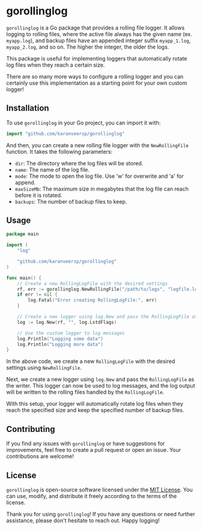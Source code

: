 # gorollinglog

`gorollinglog` is a Go package that provides a rolling file logger. It allows logging to rolling files, where the active file always has the given name (ex. `myapp.log`), and backup files have an appended integer suffix `myapp_1.log`, `myapp_2.log`, and so on. The higher the integer, the older the logs. 

This package is useful for implementing loggers that automatically rotate log files when they reach a certain size.

There are so many more ways to configure a rolling logger and you can certainly use this implementation as a
starting point for your own custom logger!

## Installation

To use `gorollinglog` in your Go project, you can import it with:

```go
import "github.com/karanveersp/gorollinglog"
```

And then, you can create a new rolling file logger with the `NewRollingFile` function. It takes the following parameters:

- `dir`: The directory where the log files will be stored.
- `name`: The name of the log file.
- `mode`: The mode to open the log file. Use 'w' for overwrite and 'a' for append.
- `maxSizeMb`: The maximum size in megabytes that the log file can reach before it is rotated.
- `backups`: The number of backup files to keep.

## Usage


```go
package main

import (
    "log"

    "github.com/karanveersp/gorollinglog"
)

func main() {
    // Create a new RollingLogFile with the desired settings
    rf, err := gorollinglog.NewRollingFile("/path/to/logs", "logfile.log", 'a', 10.0, 5)
    if err != nil {
        log.Fatal("Error creating RollingLogFile:", err)
    }

    // Create a new logger using log.New and pass the RollingLogFile as the writer
    log := log.New(rf, "", log.LstdFlags)

    // Use the custom logger to log messages
    log.Println("Logging some data")
    log.Println("Logging more data")
}
```

In the above code, we create a new `RollingLogFile` with the desired settings using `NewRollingFile`.

Next, we create a new logger using `log.New` and pass the `RollingLogFile` as the writer. This logger can now be used to log messages, and the log output will be written to the rolling files handled by the `RollingLogFile`.

With this setup, your logger will automatically rotate log files when they reach the specified size and keep the specified number of backup files.


## Contributing

If you find any issues with `gorollinglog` or have suggestions for improvements, feel free to create a pull request or open an issue. Your contributions are welcome!

## License

`gorollinglog` is open-source software licensed under the [MIT License](https://github.com/karanveersp/gorollinglog/blob/master/LICENSE). You can use, modify, and distribute it freely according to the terms of the license.

Thank you for using `gorollinglog`! If you have any questions or need further assistance, please don't hesitate to reach out. Happy logging!
